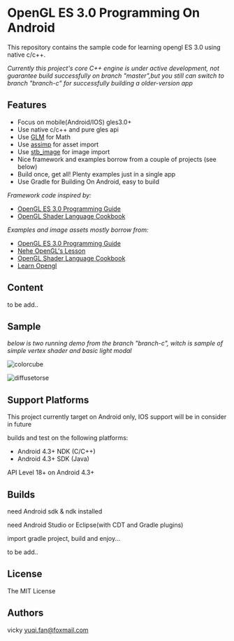 OpenGL ES 3.0 Programming On Android
===============================

This repository contains the sample code for learning opengl ES 3.0 using native c/c++.

*Currently this project's core C++ engine is under active development, not guarantee build successfully on branch "master",but you still can switch to branch "branch-c" for successfully building a older-version app*

## Features ##
* Focus on mobile(Android/IOS) gles3.0+
* Use native c/c++ and pure gles api
* Use [GLM](http://glm.g-truc.net/0.9.6/index.html) for Math
* Use [assimp](https://github.com/assimp/assimp) for asset import
* Use [stb_image](https://github.com/nothings/stb) for image import
* Nice framework and examples borrow from a couple of projects (see below)
* Build once, get all! Plenty examples just in a single app
* Use Gradle for Building On Android, easy to build

*Framework code inspired by:*

* [OpenGL ES 3.0 Programming Guide](http://www.opengles-book.com)
* [OpenGL Shader Language Cookbook](https://github.com/daw42/glslcookbook)

*Examples and image assets mostly borrow from:*

* [OpenGL ES 3.0 Programming Guide](http://www.opengles-book.com)
* [Nehe OpenGL's Lesson](http://nehe.gamedev.net/)
* [OpenGL Shader Language Cookbook](https://github.com/daw42/glslcookbook)
* [Learn Opengl](http://www.learnopengl.com/)

## Content ##
to be add..

## Sample ##

*below is two running demo from the branch "branch-c", witch is sample of simple vertex shader and basic light modal*

 ![colorcube](https://raw.githubusercontent.com/qige023/OpenGL-ES3-Programming-On-Android/master/docs/colorcube.gif)
 
 ![diffusetorse](https://raw.githubusercontent.com/qige023/OpenGL-ES3-Programming-On-Android/master/docs/diffusetorse.gif)

## Support Platforms ##
This project currently target on Android only, IOS support will be in consider in future

builds and test on the following platforms:

* Android 4.3+ NDK (C/C++)
* Android 4.3+ SDK (Java)

API Level 18+ on Android 4.3+

## Builds ##
need Android sdk & ndk installed

need Android Studio or Eclipse(with CDT and Gradle plugins) 

import gradle project, build and enjoy...

to be add..

## License ##
The MIT License

## Authors ##
vicky yuqi.fan@foxmail.com

